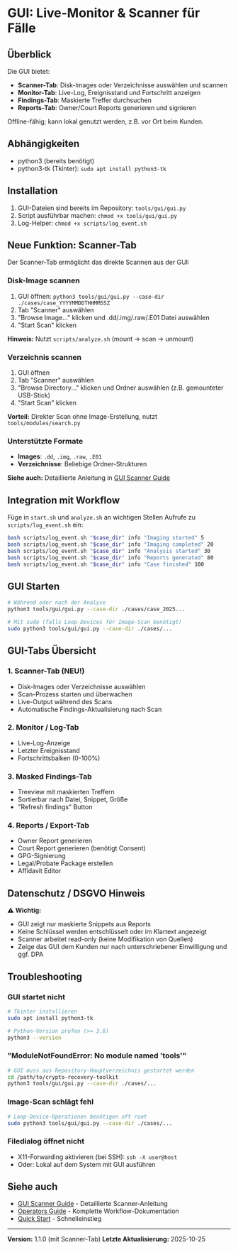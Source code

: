 # GUI: Live-Monitor & Scanner für Fälle

## Überblick

Die GUI bietet:
- **Scanner-Tab**: Disk-Images oder Verzeichnisse auswählen und scannen
- **Monitor-Tab**: Live-Log, Ereignisstand und Fortschritt anzeigen
- **Findings-Tab**: Maskierte Treffer durchsuchen
- **Reports-Tab**: Owner/Court Reports generieren und signieren

Offline-fähig; kann lokal genutzt werden, z.B. vor Ort beim Kunden.

## Abhängigkeiten

- python3 (bereits benötigt)
- python3-tk (Tkinter): `sudo apt install python3-tk`

## Installation

1. GUI-Dateien sind bereits im Repository: `tools/gui/gui.py`
2. Script ausführbar machen: `chmod +x tools/gui/gui.py`
3. Log-Helper: `chmod +x scripts/log_event.sh`

## Neue Funktion: Scanner-Tab

Der Scanner-Tab ermöglicht das direkte Scannen aus der GUI:

### Disk-Image scannen
1. GUI öffnen: `python3 tools/gui/gui.py --case-dir ./cases/case_YYYYMMDDTHHMMSSZ`
2. Tab "Scanner" auswählen
3. "Browse Image..." klicken und .dd/.img/.raw/.E01 Datei auswählen
4. "Start Scan" klicken

**Hinweis:** Nutzt `scripts/analyze.sh` (mount → scan → unmount)

### Verzeichnis scannen
1. GUI öffnen
2. Tab "Scanner" auswählen
3. "Browse Directory..." klicken und Ordner auswählen (z.B. gemounteter USB-Stick)
4. "Start Scan" klicken

**Vorteil:** Direkter Scan ohne Image-Erstellung, nutzt `tools/modules/search.py`

### Unterstützte Formate
- **Images**: `.dd`, `.img`, `.raw`, `.E01`
- **Verzeichnisse**: Beliebige Ordner-Strukturen

**Siehe auch:** Detaillierte Anleitung in [GUI Scanner Guide](docs/GUI_SCANNER_GUIDE.md)

## Integration mit Workflow

Füge in `start.sh` und `analyze.sh` an wichtigen Stellen Aufrufe zu `scripts/log_event.sh` ein:
```bash
bash scripts/log_event.sh "$case_dir" info "Imaging started" 5
bash scripts/log_event.sh "$case_dir" info "Imaging completed" 20
bash scripts/log_event.sh "$case_dir" info "Analysis started" 30
bash scripts/log_event.sh "$case_dir" info "Reports generated" 80
bash scripts/log_event.sh "$case_dir" info "Case finished" 100
```

## GUI Starten

```bash
# Während oder nach der Analyse
python3 tools/gui/gui.py --case-dir ./cases/case_2025...

# Mit sudo (falls Loop-Devices für Image-Scan benötigt)
sudo python3 tools/gui/gui.py --case-dir ./cases/...
```

## GUI-Tabs Übersicht

### 1. Scanner-Tab (NEU!)
- Disk-Images oder Verzeichnisse auswählen
- Scan-Prozess starten und überwachen
- Live-Output während des Scans
- Automatische Findings-Aktualisierung nach Scan

### 2. Monitor / Log-Tab
- Live-Log-Anzeige
- Letzter Ereignisstand
- Fortschrittsbalken (0-100%)

### 3. Masked Findings-Tab
- Treeview mit maskierten Treffern
- Sortierbar nach Datei, Snippet, Größe
- "Refresh findings" Button

### 4. Reports / Export-Tab
- Owner Report generieren
- Court Report generieren (benötigt Consent)
- GPG-Signierung
- Legal/Probate Package erstellen
- Affidavit Editor

## Datenschutz / DSGVO Hinweis

⚠️ **Wichtig:**
- GUI zeigt nur maskierte Snippets aus Reports
- Keine Schlüssel werden entschlüsselt oder im Klartext angezeigt
- Scanner arbeitet read-only (keine Modifikation von Quellen)
- Zeige das GUI dem Kunden nur nach unterschriebener Einwilligung und ggf. DPA

## Troubleshooting

### GUI startet nicht
```bash
# Tkinter installieren
sudo apt install python3-tk

# Python-Version prüfen (>= 3.8)
python3 --version
```

### "ModuleNotFoundError: No module named 'tools'"
```bash
# GUI muss aus Repository-Hauptverzeichnis gestartet werden
cd /path/to/crypto-recovery-toolkit
python3 tools/gui/gui.py --case-dir ./cases/...
```

### Image-Scan schlägt fehl
```bash
# Loop-Device-Operationen benötigen oft root
sudo python3 tools/gui/gui.py --case-dir ./cases/...
```

### Filedialog öffnet nicht
- X11-Forwarding aktivieren (bei SSH): `ssh -X user@host`
- Oder: Lokal auf dem System mit GUI ausführen

## Siehe auch

- [GUI Scanner Guide](docs/GUI_SCANNER_GUIDE.md) - Detaillierte Scanner-Anleitung
- [Operators Guide](docs/OPERATORS_GUIDE.md) - Komplette Workflow-Dokumentation
- [Quick Start](docs/QUICK_START.md) - Schnelleinstieg

---

**Version:** 1.1.0 (mit Scanner-Tab)
**Letzte Aktualisierung:** 2025-10-25
```